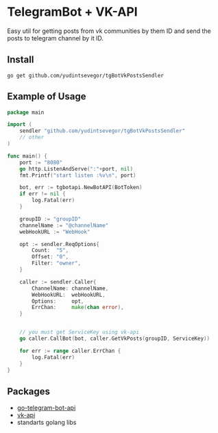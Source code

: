 # TelegramBot + VK-API
Easy util for getting posts from vk communities by them ID and send the posts to telegram channel by it ID.

## Install
`go get github.com/yudintsevegor/tgBotVkPostsSendler`

## Example of Usage
``` go
package main

import (
	sendler "github.com/yudintsevegor/tgBotVkPostsSendler"
	// other
)

func main() {
	port := "8080"
	go http.ListenAndServe(":"+port, nil)
	fmt.Printf("start listen :%v\n", port)

	bot, err := tgbotapi.NewBotAPI(BotToken)
	if err != nil {
		log.Fatal(err)
	}

	groupID := "groupID"
	channelName := "@channelName"
	webHookURL := "WebHook"

	opt := sendler.ReqOptions{
		Count:  "5",
		Offset: "0",
		Filter: "owner",
	}

	caller := sendler.Caller{
		ChannelName: channelName,
		WebHookURL:  webHookURL,
		Options:     opt,
		ErrChan:     make(chan error),
	}


	// you must get ServiceKey using vk-api
	go caller.CallBot(bot, caller.GetVkPosts(groupID, ServiceKey))

	for err := range caller.ErrChan {
		log.Fatal(err)
	}
}
```

## Packages
* [go-telegram-bot-api](gopkg.in/telegram-bot-api.v4)
* [vk-api](https://vk.com/dev/)
* standarts golang libs
